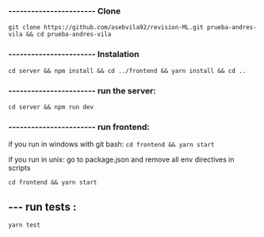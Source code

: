 ### ----------------------- Clone

`git clone https://github.com/asebvila92/revision-ML.git prueba-andres-vila && cd prueba-andres-vila`

### ----------------------- Instalation

`cd server && npm install && cd ../frontend && yarn install && cd ..`

### ----------------------- run the server:

`cd server && npm run dev`

### ----------------------- run frontend:

if you run in windows with git bash:
`cd frontend && yarn start`

if you run in unix:
go to package.json and remove all env directives in scripts

`cd frontend && yarn start`

## --- run tests :

`yarn test`
